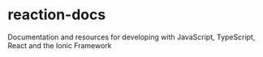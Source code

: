 # reaction-docs
Documentation and resources for developing with JavaScript, TypeScript, React and the Ionic Framework
